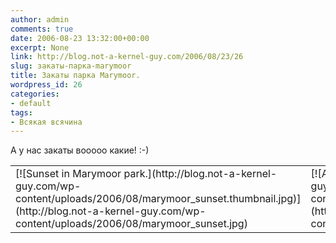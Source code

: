 ```yaml
---
author: admin
comments: true
date: 2006-08-23 13:32:00+00:00
excerpt: None
link: http://blog.not-a-kernel-guy.com/2006/08/23/26
slug: закаты-парка-marymoor
title: Закаты парка Marymoor.
wordpress_id: 26
categories:
- default
tags:
- Всякая всячина
---
```


А у нас закаты вооооо какие! :-)
<table cellpadding="5" align="center" >
<tr >

<td >[![Sunset in Marymoor park.](http://blog.not-a-kernel-guy.com/wp-content/uploads/2006/08/marymoor_sunset.thumbnail.jpg)](http://blog.not-a-kernel-guy.com/wp-content/uploads/2006/08/marymoor_sunset.jpg)
</td>

<td >[![A dead tree in Marymoor park.](http://blog.not-a-kernel-guy.com/wp-content/uploads/2006/08/marymoor_a_dead_tree.thumbnail.jpg)](http://blog.not-a-kernel-guy.com/wp-content/uploads/2006/08/marymoor_a_dead_tree.jpg)
</td>
</tr>
</table>
